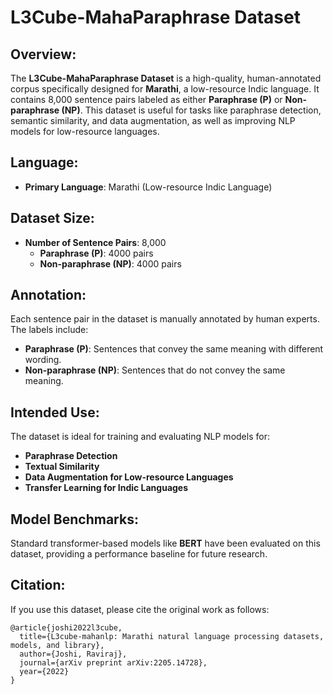 # L3Cube-MahaParaphrase Dataset

## Overview:
The **L3Cube-MahaParaphrase Dataset** is a high-quality, human-annotated corpus specifically designed for **Marathi**, a low-resource Indic language. It contains 8,000 sentence pairs labeled as either **Paraphrase (P)** or **Non-paraphrase (NP)**. This dataset is useful for tasks like paraphrase detection, semantic similarity, and data augmentation, as well as improving NLP models for low-resource languages.

## Language:
- **Primary Language**: Marathi (Low-resource Indic Language)

## Dataset Size:
- **Number of Sentence Pairs**: 8,000
  - **Paraphrase (P)**: 4000 pairs
  - **Non-paraphrase (NP)**: 4000 pairs

## Annotation:
Each sentence pair in the dataset is manually annotated by human experts. The labels include:
- **Paraphrase (P)**: Sentences that convey the same meaning with different wording.
- **Non-paraphrase (NP)**: Sentences that do not convey the same meaning.

## Intended Use:
The dataset is ideal for training and evaluating NLP models for:
- **Paraphrase Detection**
- **Textual Similarity**
- **Data Augmentation for Low-resource Languages**
- **Transfer Learning for Indic Languages**

## Model Benchmarks:
Standard transformer-based models like **BERT** have been evaluated on this dataset, providing a performance baseline for future research.

## Citation:
If you use this dataset, please cite the original work as follows:
```
@article{joshi2022l3cube,
  title={L3cube-mahanlp: Marathi natural language processing datasets, models, and library},
  author={Joshi, Raviraj},
  journal={arXiv preprint arXiv:2205.14728},
  year={2022}
}
```
